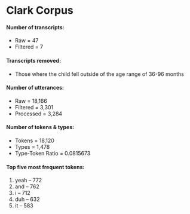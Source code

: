 
# Clark Corpus

#### Number of transcripts:

  - Raw = 47
  - Filtered = 7

#### Transcripts removed:

  - Those where the child fell outside of the age range of 36-96 months

#### Number of utterances:

  - Raw = 18,166
  - Filtered = 3,301
  - Processed = 3,284

#### Number of tokens & types:

  - Tokens = 18,120
  - Types = 1,478
  - Type-Token Ratio = 0.0815673

#### Top five most frequent tokens:

1.  yeah – 772
2.  and – 762
3.  i – 712
4.  duh – 632
5.  it – 583
